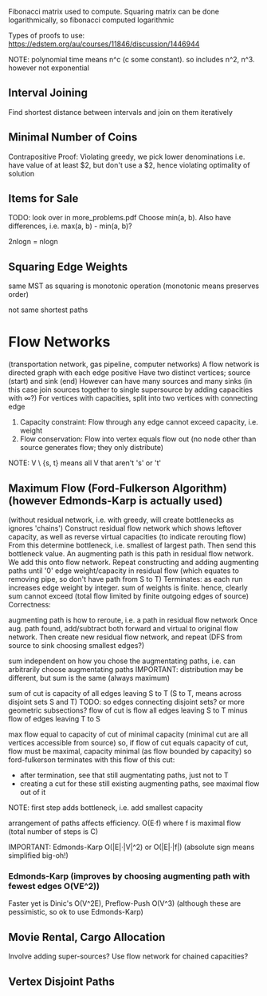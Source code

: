 <!-- SPDX-License-Identifier: zlib-acknowledgement -->
Fibonacci matrix used to compute.
Squaring matrix can be done logarithmically, so fibonacci computed logarithmic

Types of proofs to use:
https://edstem.org/au/courses/11846/discussion/1446944

NOTE: polynomial time means n^c (c some constant). so includes n^2, n^3. however not exponential

## Interval Joining
Find shortest distance between intervals and join on them iteratively

## Minimal Number of Coins
Contrapositive Proof: Violating greedy, we pick lower denominations
i.e. have value of at least $2, but don't use a $2, hence violating optimality of solution

## Items for Sale
TODO: look over in more_problems.pdf
Choose min(a, b).
Also have differences, i.e. max(a, b) - min(a, b)? 

2nlogn = nlogn

## Squaring Edge Weights
same MST as squaring is monotonic operation (monotonic means preserves order)

not same shortest paths

# Flow Networks
(transportation network, gas pipeline, computer networks)
A flow network is directed graph with each edge positive
Have two distinct vertices; source (start) and sink (end) 
However can have many sources and many sinks (in this case join sources together to single supersource by adding capacities with ∞?)
For vertices with capacities, split into two vertices with connecting edge
1. Capacity constraint:
  Flow through any edge cannot exceed capacity, i.e. weight
2. Flow conservation:
  Flow into vertex equals flow out (no node other than source generates flow; they only distribute)

NOTE: V \ {s, t} means all V that aren't 's' or 't'

## Maximum Flow (Ford-Fulkerson Algorithm) (however Edmonds-Karp is actually used)
(without residual network, i.e. with greedy, will create bottlenecks as ignores 'chains')
Construct residual flow network which shows leftover capacity, as well as reverse virtual capacities (to indicate rerouting flow)
From this determine bottleneck, i.e. smallest of largest path. Then send this bottleneck value.
An augmenting path is this path in residual flow network. We add this onto flow network.
Repeat constructing and adding augmenting paths until '0' edge weight/capacity in residual flow (which equates to removing pipe, so don't have path from S to T)
Terminates: as each run increases edge weight by integer. sum of weights is finite. hence, clearly sum cannot exceed (total flow limited by finite outgoing edges of source) 
Correctness: 

augmenting path is how to reroute, i.e. a path in residual flow network
Once aug. path found, add/subtract both forward and virtual to original flow network.
Then create new residual flow network, and repeat (DFS from source to sink choosing smallest edges?)

sum independent on how you chose the augmentating paths, i.e. can arbitrarily choose augmentating paths
IMPORTANT: distribution may be different, but sum is the same (always maximum)

sum of cut is capacity of all edges leaving S to T (S to T, means across disjoint sets S and T)
TODO: so edges connecting disjoint sets? or more geometric subsections?
flow of cut is flow all edges leaving S to T minus flow of edges leaving T to S

max flow equal to capacity of cut of minimal capacity (minimal cut are all vertices accessible from source)
so, if flow of cut equals capacity of cut, flow must be maximal, capacity minimal (as flow bounded by capacity)
so ford-fulkerson terminates with this flow of this cut:
  * after termination, see that still augmentating paths, just not to T
  * creating a cut for these still existing augmenting paths, see maximal flow out of it

NOTE: first step adds bottleneck, i.e. add smallest capacity  

arrangement of paths affects efficiency.
O(E·f) where f is maximal flow (total number of steps is C)

IMPORTANT: Edmonds-Karp O(|E|·|V|^2) or O(|E|·|f|) (absolute sign means simplified big-oh!)
### Edmonds-Karp (improves by choosing augmenting path with fewest edges O(VE^2))
Faster yet is Dinic's O(V^2E), Preflow-Push O(V^3) (although these are pessimistic, so ok to use Edmonds-Karp)

## Movie Rental, Cargo Allocation
Involve adding super-sources?
Use flow network for chained capacities?


## Vertex Disjoint Paths

